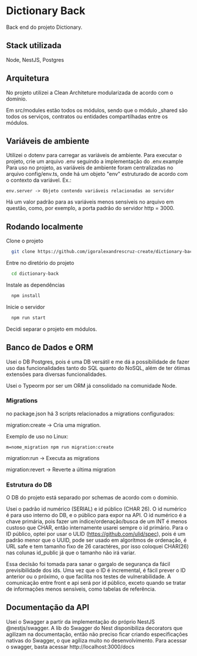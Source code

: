 # Dictionary Back
Back end do projeto Dictionary.

## Stack utilizada
Node, NestJS, Postgres

## Arquitetura
No projeto utilizei a Clean Architeture modularizada de acordo com o domínio.

Em src/modules estão todos os módulos, sendo que o módulo _shared são todos os serviços, contratos ou entidades compartilhadas entre os módulos.



## Variáveis de ambiente
Utilizei o dotenv para carregar as variáveis de ambiente. Para executar o projeto, crie um arquivo .env seguindo a implementação do .env.example 
Para uso no projeto, as variáveis de ambiente foram centralizadas no arquivo config/env.ts, onde há um objeto "env" estruturado de acordo com o contexto da variável. 
Ex.:
```
env.server -> Objeto contendo variáveis relacionadas ao servidor
```

Há um valor padrão para as variáveis menos sensíveis no arquivo em questão, como, por exemplo, a porta padrão do servidor http = 3000.

## Rodando localmente

Clone o projeto

```bash
  git clone https://github.com/igoralexandrescruz-create/dictionary-back
```

Entre no diretório do projeto

```bash
  cd dictionary-back
```

Instale as dependências

```bash
  npm install
```

Inicie o servidor

```bash
  npm run start
```

Decidi separar o projeto em módulos.

## Banco de Dados e ORM
Usei o DB Postgres, pois é uma DB versátil e me dá a possibilidade de fazer uso das funcionalidades tanto do SQL quanto do NoSQL, além de ter ótimas extensões para diversas funcionalidades.

Usei o Typeorm por ser um ORM já consolidado na comunidade Node.

### Migrations
no package.json há 3 scripts relacionados a migrations configurados:

migration:create -> Cria uma migration.

Exemplo de uso no Linux:

```
m=nome_migration npm run migration:create
```

migration:run -> Executa as migrations

migration:revert -> Reverte a última migration

### Estrutura do DB
O DB do projeto está separado por schemas de acordo com o domínio.

Usei o padrão id numérico (SERIAL) e id público (CHAR 26). O id numérico é para uso interno do DB, e o público para expor na API. O id numérico é a chave primária, pois fazer um índice/ordenação/busca de um INT é menos custoso que  CHAR, então internamente usarei sempre o id primário. Para o ID público, optei por usar o ULID (https://github.com/ulid/spec), pois é um padrão menor que o UUID, pode ser usado em algorítmos de ordenação, é URL safe e tem tamanho fixo de 26 caractéres, por isso coloquei CHAR(26) nas colunas id_public já que o tamanho não irá variar. 

Essa decisão foi tomada para sanar o gargalo de segurança da fácil previsibilidade dos ids. Uma vez que o ID é incremental, é fácil prever o ID anterior ou o próximo, o que facilita nos testes de vulnerabilidade. A comunicação entre front e api será por id público, exceto quando se tratar de informações menos sensíveis, como tabelas de referência. 

## Documentação da API
Usei o Swagger a partir da implementação do próprio NestJS @nestjs/swagger. A lib do Swagger do Nest disponibiliza decorators que agilizam na documentação, então não preciso ficar criando especificações nativas do Swagger, o que agiliza muito no desenvolvimento. Para acessar o swagger, basta acessar http://localhost:3000/docs